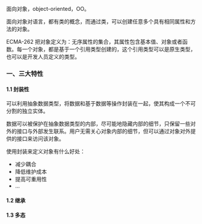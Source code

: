 
面向对象，object-oriented，OO。

面向对象对语言，都有类的概念，而通过类，可以创建任意多个具有相同属性和方法的对象。

ECMA-262 把对象定义为：无序属性的集合，其属性包含基本值、对象或者函数。每一个对象，都是基于一个引用类型创建的，这个引用类型可以是原生类型，也可以是开发人员定义的类型。


### 一、三大特性

#### 1.1 封装性

可以利用抽象数据类型，将数据和基于数据等操作封装在一起，使其构成一个不可分割的独立实体。

数据可以被保护在抽象数据类型的内部，尽可能地隐藏内部的细节，只保留一些对外的接口与外部发生联系。用户无需关心对象内部的细节，但可以通过对象对外提供的接口来访问该对象。

使用封装来定义对象有什么好处：

- 减少耦合
- 降低维护成本
- 提高可重用性
- ...

#### 1.2 继承


#### 1.3 多态

